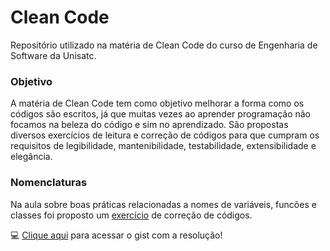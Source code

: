 # Clean Code

Repositório utilizado na matéria de Clean Code do curso de Engenharia de Software da Unisatc.

### Objetivo

A matéria de Clean Code tem como objetivo melhorar a forma como os códigos são escritos, já que muitas vezes ao aprender programação não focamos na beleza do código e sim no aprendizado. São propostas diversos exercícios de leitura e correção de códigos para que cumpram os requisitos de legibilidade, mantenibilidade, testabilidade, extensibilidade e elegância.

### Nomenclaturas

Na aula sobre boas práticas relacionadas a nomes de variáveis, funcões e classes foi proposto um [exercício](https://gitlab.com/professor-rvenson/cleancode-2025-1/-/blob/main/exercicios/exercicio-nomes_significativos.md?ref_type=heads&plain=0) de correção de códigos. 

:computer: [Clique aqui](https://gist.github.com/ardnaile/caa8c1cbf13ef6ea59de7e7266d46279.js
) para acessar o gist com a resolução!
